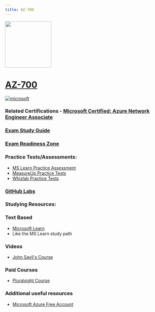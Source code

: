 ```yaml
---
title: AZ-700
---
```


<img src="/az-700.png" width="150" height="150">

# [AZ-700](https://learn.microsoft.com/certifications/exams/az-700)

<a href='https://learn.microsoft.com/en-us/certifications/browse/?type=role-based&levels=intermediate' target="_blank"><img alt='microsoft' src='https://img.shields.io/badge/associate-100000?style=for-the-badge&logo=microsoft&logoColor=white&labelColor=0078D4&color=212221'/></a> 


### Related Certifications - [Microsoft Certified: Azure Network Engineer Associate](https://learn.microsoft.com/en-us/certifications/azure-network-engineer-associate/)

### [Exam Study Guide](https://aka.ms/az700-studyguide)
### [Exam Readiness Zone](https://learn.microsoft.com/en-us/shows/exam-readiness-zone/preparing-for-az-700-design-and-implement-core-networking-infrastructure-1-of-5/)

### Practice Tests/Assessments:
- [MS Learn Practice Assessment](https://learn.microsoft.com/en-us/certifications/exams/az-700/practice/assessment?assessment-type=practice&assessmentId=70)
- [MeasureUp Practice Tests](https://www.measureup.com/microsoft-practice-test-az-700-designing-and-implementing-azure-networking-solutions.html)
- [Whizlab Practice Tests](https://www.whizlabs.com/microsoft-azure-exam-az-700/)

### [GitHub Labs](https://aka.ms/az700labs)

### Studying Resources:

### Text Based
- [Microsoft Learn](https://learn.microsoft.com/certifications/exams/az-700)
- Like the MS Learn study path
### Videos
- [John Savil's Course](https://www.youtube.com/playlist?list=PLlVtbbG169nGeFODKRZhjqdSxFpSPXVOa)
### Paid Courses
- [Pluralsight Course](https://www.pluralsight.com/paths/designing-and-implementing-microsoft-azure-networking-solutions-az-700)
### Additional useful resources
- [Microsoft Azure Free Account](https://azure.microsoft.com/en-us/offers/ms-azr-0044p)
